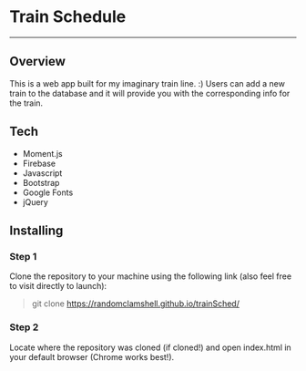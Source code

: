 # Train Schedule
------------------------------------------------------------

## Overview

This is a web app built for my imaginary train line. :) Users can add a new train to the database and it will provide you with the corresponding info for the train.

## Tech

- Moment.js
- Firebase
- Javascript
- Bootstrap
- Google Fonts
- jQuery

## Installing

### Step 1
Clone the repository to your machine using the following link (also feel free to visit directly to launch):

>git clone https://randomclamshell.github.io/trainSched/

### Step 2
Locate where the repository was cloned (if cloned!) and open index.html in your default browser (Chrome works best!).

